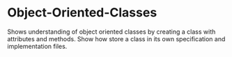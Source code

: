 # Object-Oriented-Classes

Shows understanding of object oriented classes by creating a class with attributes and
methods.
Show how store a class in its own specification and implementation files.
